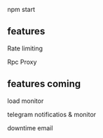 


npm start



## features

Rate limiting 

Rpc Proxy 



## features coming

load monitor

telegram notificatios & monitor

downtime email 

